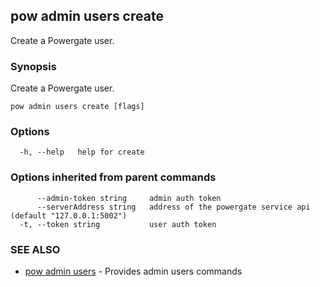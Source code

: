 ## pow admin users create

Create a Powergate user.

### Synopsis

Create a Powergate user.

```
pow admin users create [flags]
```

### Options

```
  -h, --help   help for create
```

### Options inherited from parent commands

```
      --admin-token string     admin auth token
      --serverAddress string   address of the powergate service api (default "127.0.0.1:5002")
  -t, --token string           user auth token
```

### SEE ALSO

-   [pow admin users](pow_admin_users.md) - Provides admin users commands
